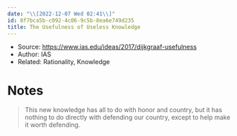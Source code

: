 ```yaml
---
date: "\\[2022-12-07 Wed 02:41\\]"
id: 8f7bca5b-c092-4c06-9c5b-8ea6e749d235
title: The Usefulness of Useless Knowledge
---
```


- Source: <https://www.ias.edu/ideas/2017/dijkgraaf-usefulness>
- Author: IAS
- Related: Rationality, Knowledge

# Notes

> This new knowledge has all to do with honor and country, but it has nothing to do directly with defending our country, except to help make it worth defending.

